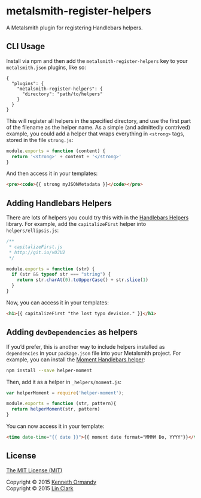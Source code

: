 # metalsmith-register-helpers

A Metalsmith plugin for registering Handlebars helpers.

## CLI Usage

Install via npm and then add the `metalsmith-register-helpers` key to your `metalsmith.json` plugins, like so:

```
{
  "plugins": {
    "metalsmith-register-helpers": {
      "directory": "path/to/helpers"
    }
  }
}
```

This will register all helpers in the specified directory, and use the first part of the filename as the helper name. As a simple (and admittedly contrived) example, you could add a helper that wraps everything in `<strong>` tags, stored in the file `strong.js`:

```js
module.exports = function (content) {
  return '<strong>' + content + '</strong>'
}
```

And then access it in your templates:

```html
<pre><code>{{ strong myJSONMetadata }}</code></pre>
```

## Adding Handlebars Helpers

There are lots of helpers you could try this with in the [Handlebars Helpers](https://github.com/assemble/handlebars-helpers) library. For example, add the `capitalizeFirst` helper into `helpers/ellipsis.js`:

```js
/**
 * capitalizeFirst.js
 * http://git.io/vUJU2
 */

module.exports = function (str) {
  if (str && typeof str === "string") {
    return str.charAt(0).toUpperCase() + str.slice(1)
  }
}
```

Now, you can access it in your templates:

```html
<h1>{{ capitalizeFirst "the lost typo devision." }}</h1>
```

## Adding `devDependencies` as helpers

If you’d prefer, this is another way to include helpers installed as `dependencies` in your `package.json` file into your Metalsmith project. For example, you can install the [Moment Handlebars helper](https://www.npmjs.com/package/helper-moment):

```sh
npm install --save helper-moment
```

Then, add it as a helper in `_helpers/moment.js`:

```js
var helperMoment = require('helper-moment');

module.exports = function (str, pattern){
  return helperMoment(str, pattern)
}
```

You can now access it in your template:

```html
<time date-time="{{ date }}">{{ moment date format="MMMM Do, YYYY"}}</time>
```

## License

[The MIT License (MIT)](LICENSE.md)

Copyright © 2015 [Kenneth Ormandy](http://kennethormandy.com)<br/>
Copyright © 2015 [Lin Clark](http://lin-clark.com/)
